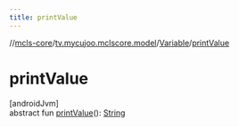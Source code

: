 ```yaml
---
title: printValue
---
```

//[mcls-core](../../../index.html)/[tv.mycujoo.mclscore.model](../index.html)/[Variable](index.html)/[printValue](print-value.html)



# printValue



[androidJvm]\
abstract fun [printValue](print-value.html)(): [String](https://kotlinlang.org/api/latest/jvm/stdlib/kotlin/-string/index.html)




